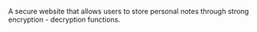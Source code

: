 A secure website that allows users to store personal notes through strong encryption - decryption functions.
